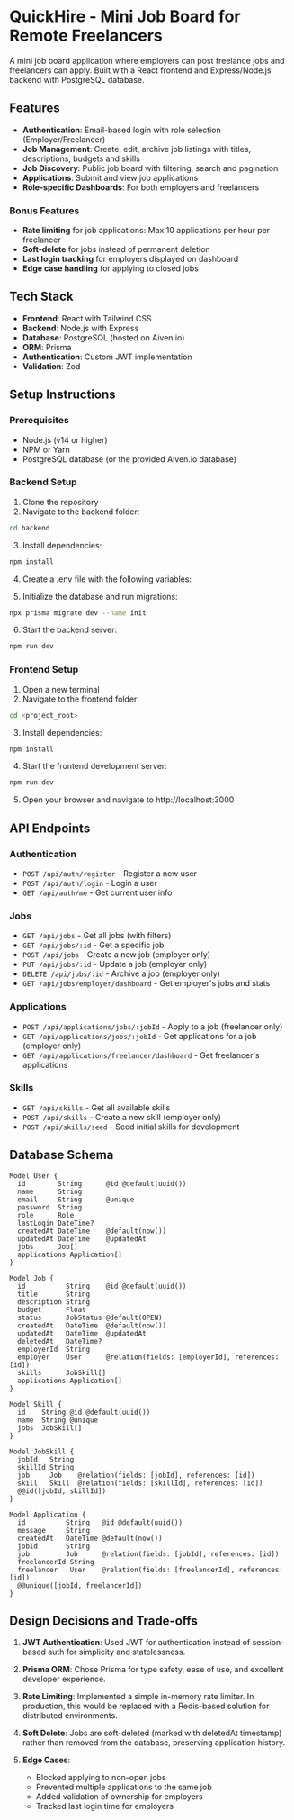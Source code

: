 
# QuickHire - Mini Job Board for Remote Freelancers

A mini job board application where employers can post freelance jobs and freelancers can apply. Built with a React frontend and Express/Node.js backend with PostgreSQL database.

## Features

- **Authentication**: Email-based login with role selection (Employer/Freelancer)
- **Job Management**: Create, edit, archive job listings with titles, descriptions, budgets and skills
- **Job Discovery**: Public job board with filtering, search and pagination
- **Applications**: Submit and view job applications
- **Role-specific Dashboards**: For both employers and freelancers

### Bonus Features

- **Rate limiting** for job applications: Max 10 applications per hour per freelancer
- **Soft-delete** for jobs instead of permanent deletion
- **Last login tracking** for employers displayed on dashboard
- **Edge case handling** for applying to closed jobs

## Tech Stack

- **Frontend**: React with Tailwind CSS
- **Backend**: Node.js with Express
- **Database**: PostgreSQL (hosted on Aiven.io)
- **ORM**: Prisma
- **Authentication**: Custom JWT implementation
- **Validation**: Zod

## Setup Instructions

### Prerequisites

- Node.js (v14 or higher)
- NPM or Yarn
- PostgreSQL database (or the provided Aiven.io database)

### Backend Setup

1. Clone the repository
2. Navigate to the backend folder:

```bash
cd backend
```

3. Install dependencies:

```bash
npm install
```

4. Create a .env file with the following variables:


5. Initialize the database and run migrations:

```bash
npx prisma migrate dev --name init
```

6. Start the backend server:

```bash
npm run dev
```

### Frontend Setup

1. Open a new terminal
2. Navigate to the frontend folder:

```bash
cd <project_root>
```

3. Install dependencies:

```bash
npm install
```

4. Start the frontend development server:

```bash
npm run dev
```

5. Open your browser and navigate to http://localhost:3000

## API Endpoints

### Authentication
- `POST /api/auth/register` - Register a new user
- `POST /api/auth/login` - Login a user
- `GET /api/auth/me` - Get current user info

### Jobs
- `GET /api/jobs` - Get all jobs (with filters)
- `GET /api/jobs/:id` - Get a specific job
- `POST /api/jobs` - Create a new job (employer only)
- `PUT /api/jobs/:id` - Update a job (employer only)
- `DELETE /api/jobs/:id` - Archive a job (employer only)
- `GET /api/jobs/employer/dashboard` - Get employer's jobs and stats

### Applications
- `POST /api/applications/jobs/:jobId` - Apply to a job (freelancer only)
- `GET /api/applications/jobs/:jobId` - Get applications for a job (employer only)
- `GET /api/applications/freelancer/dashboard` - Get freelancer's applications

### Skills
- `GET /api/skills` - Get all available skills
- `POST /api/skills` - Create a new skill (employer only)
- `POST /api/skills/seed` - Seed initial skills for development

## Database Schema

```
Model User {
  id        String      @id @default(uuid())
  name      String
  email     String      @unique
  password  String
  role      Role
  lastLogin DateTime?
  createdAt DateTime    @default(now())
  updatedAt DateTime    @updatedAt
  jobs      Job[]
  applications Application[]
}

Model Job {
  id          String    @id @default(uuid())
  title       String
  description String
  budget      Float
  status      JobStatus @default(OPEN)
  createdAt   DateTime  @default(now())
  updatedAt   DateTime  @updatedAt
  deletedAt   DateTime?
  employerId  String
  employer    User      @relation(fields: [employerId], references: [id])
  skills      JobSkill[]
  applications Application[]
}

Model Skill {
  id    String @id @default(uuid())
  name  String @unique
  jobs  JobSkill[]
}

Model JobSkill {
  jobId   String
  skillId String
  job     Job    @relation(fields: [jobId], references: [id])
  skill   Skill  @relation(fields: [skillId], references: [id])
  @@id([jobId, skillId])
}

Model Application {
  id          String   @id @default(uuid())
  message     String
  createdAt   DateTime @default(now())
  jobId       String
  job         Job      @relation(fields: [jobId], references: [id])
  freelancerId String
  freelancer   User    @relation(fields: [freelancerId], references: [id])
  @@unique([jobId, freelancerId])
}
```

## Design Decisions and Trade-offs

1. **JWT Authentication**: Used JWT for authentication instead of session-based auth for simplicity and statelessness.

2. **Prisma ORM**: Chose Prisma for type safety, ease of use, and excellent developer experience.

3. **Rate Limiting**: Implemented a simple in-memory rate limiter. In production, this would be replaced with a Redis-based solution for distributed environments.

4. **Soft Delete**: Jobs are soft-deleted (marked with deletedAt timestamp) rather than removed from the database, preserving application history.

5. **Edge Cases**: 
   - Blocked applying to non-open jobs
   - Prevented multiple applications to the same job
   - Added validation of ownership for employers
   - Tracked last login time for employers
